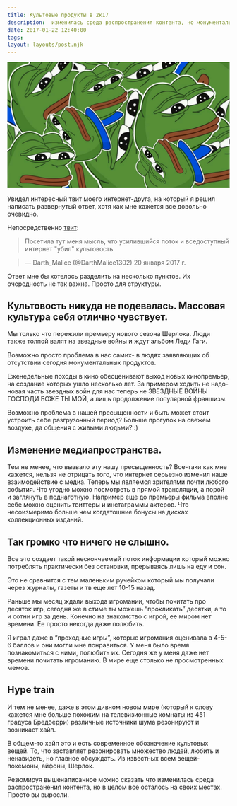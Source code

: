 ```yaml
---
title: Культовые продукты в 2к17
description:  изменилась среда распространения контента, но монументальный и культовый контент всё также производится. Просто вы выросли.
date: 2017-01-22 12:40:00
tags:
layout: layouts/post.njk
---
```

![фон из грустного лягушонка pepe](/img/культовые_продукты_в_2к17/pepes.jpg)

Увидел интересный твит моего интернет-друга, на который я решил написать развернутый ответ, хотя как мне кажется все довольно очевидно.

Непосредственно [твит](https://twitter.com/DarthMalice1302/status/822393008918102016):
> Посетила тут меня мысль, что усилившийся поток и вседоступный интернет "убил" культовость

> — Darth_Malice (@DarthMalice1302) 20 января 2017 г.

Ответ мне бы хотелось разделить на несколько пунктов. Их очередность не так важна. Просто для структуры.

## Культовость никуда не подевалась. Массовая культура себя отлично чувствует.

Мы только что пережили премьеру нового сезона Шерлока. Люди также толпой валят на звездные войны и ждут альбом Леди Гаги.

Возможно просто проблема в нас самих- в людях заявляющих об отсутствии сегодня монументальных продуктов.

Еженедельные походы в кино обесценивают выход новых кинопремьер, на создание которых ушло несколько лет. За примером ходить не надо- новая часть звездных войн для нас теперь не ЗВЕЗДНЫЕ ВОЙНЫ ГОСПОДИ БОЖЕ ТЫ МОЙ, а лишь продолжение популярной франшизы.

Возможно проблема в нашей пресыщенности и быть может стоит устроить себе разгрузочный период? Больше прогулок на свежем воздухе, да общения с живыми людьми? :)

## Изменение медиапространства.

Тем не менее, что вызвало эту нашу пресыщенность? Все-таки как мне кажется, нельзя не отрицать того, что интернет серьезно изменил наше взаимодействие с медиа. Теперь мы являемся зрителями почти любого события. Что угодно можно посмотреть в прямой трансляции, а порой и заглянуть в поднаготную. Например еще до премьеры фильма вполне себе можно оценить твиттеры и инстаграммы актеров. Что несоизмеримо больше чем когдатошние бонусы на дисках коллекционных изданий.

## Так громко что ничего не слышно.

Все это создает такой нескончаемый поток информации который можно потреблять практически без остановки, прерываясь лишь на еду и сон.

Это не сравнится с тем маленьким ручейком который мы получали через журналы, газеты и тв еще лет 10-15 назад.

Раньше мы месяц ждали выхода игромании, чтобы почитать про десяток игр, сегодня же в стиме ты можешь “прокликать” десятки, а то и сотни игр за день. Конечно на знакомство с игрой, ее миром нет времени. Ее просто некогда даже полюбить.

Я играл даже в “проходные игры”, которые игромания оценивала в 4-5-6 баллов и они могли мне понравиться. У меня было время познакомиться с ними, полюбить их. Сегодня же у меня даже нет времени почитать игроманию. В мире еще столько не просмотренных мемов.

## Hype train

И тем не менее, даже в этом дивном новом мире (который к слову кажется мне больше похожим на телевизионные комнаты из 451 градуса Бредберри) различные источники шума резонируют и возникает хайп.

В общем-то хайп это и есть современное обозначение культовых вещей. То, что заставляет резонировать множество людей, любить и ненавидеть, но главное обсуждать. Из известных всем вещей- покемоны, айфоны, Шерлок. 

Резюмируя вышенаписанное можно сказать что изменилась среда распространения контента, но в целом все осталось на своих местах. Просто вы выросли.
